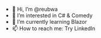 - 👋 Hi, I’m @reubwa
- 👀 I’m interested in C# & Comedy
- 🌱 I’m currently learning Blazor
- 📫 How to reach me: Try LinkedIn


<!---
reubwa/reubwa is a ✨ special ✨ repository because its `README.md` (this file) appears on your GitHub profile.
You can click the Preview link to take a look at your changes.
--->
